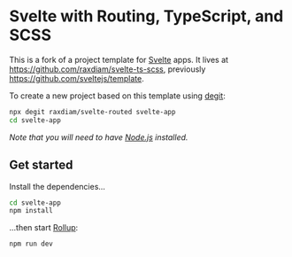 # Svelte with Routing, TypeScript, and SCSS

This is a fork of a project template for [Svelte](https://svelte.dev) apps. It lives at https://github.com/raxdiam/svelte-ts-scss, previously https://github.com/sveltejs/template.

To create a new project based on this template using [degit](https://github.com/Rich-Harris/degit):

```bash
npx degit raxdiam/svelte-routed svelte-app
cd svelte-app
```

*Note that you will need to have [Node.js](https://nodejs.org) installed.*


## Get started

Install the dependencies...

```bash
cd svelte-app
npm install
```

...then start [Rollup](https://rollupjs.org):

```bash
npm run dev
```
